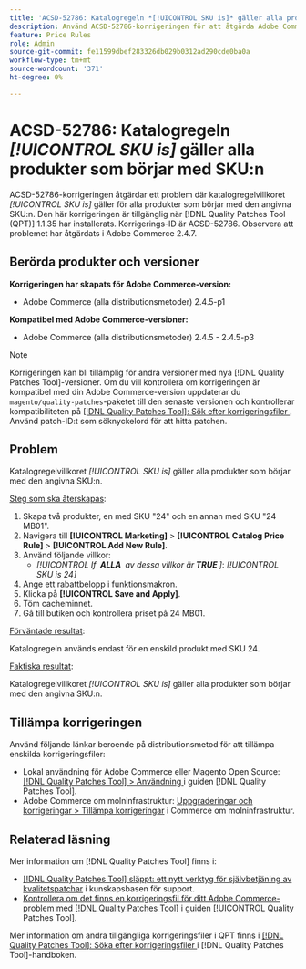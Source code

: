 ```yaml
---
title: 'ACSD-52786: Katalogregeln *[!UICONTROL SKU is]* gäller alla produkter som börjar med SKU'
description: Använd ACSD-52786-korrigeringen för att åtgärda Adobe Commerce-problemet där katalogregelvillkoret *[!UICONTROL SKU is]* gäller för alla produkter som börjar med den angivna SKU:n.
feature: Price Rules
role: Admin
source-git-commit: fe11599dbef283326db029b0312ad290cde0ba0a
workflow-type: tm+mt
source-wordcount: '371'
ht-degree: 0%

---
```


# ACSD-52786: Katalogregeln *[!UICONTROL SKU is]* gäller alla produkter som börjar med SKU:n

ACSD-52786-korrigeringen åtgärdar ett problem där katalogregelvillkoret *[!UICONTROL SKU is]* gäller för alla produkter som börjar med den angivna SKU:n. Den här korrigeringen är tillgänglig när [!DNL Quality Patches Tool (QPT)] 1.1.35 har installerats. Korrigerings-ID är ACSD-52786. Observera att problemet har åtgärdats i Adobe Commerce 2.4.7.

## Berörda produkter och versioner

**Korrigeringen har skapats för Adobe Commerce-version:**

* Adobe Commerce (alla distributionsmetoder) 2.4.5-p1

**Kompatibel med Adobe Commerce-versioner:**

* Adobe Commerce (alla distributionsmetoder) 2.4.5 - 2.4.5-p3

>[!NOTE]
>
>Korrigeringen kan bli tillämplig för andra versioner med nya [!DNL Quality Patches Tool]-versioner. Om du vill kontrollera om korrigeringen är kompatibel med din Adobe Commerce-version uppdaterar du `magento/quality-patches`-paketet till den senaste versionen och kontrollerar kompatibiliteten på [[!DNL Quality Patches Tool]: Sök efter korrigeringsfiler ](https://experienceleague.adobe.com/tools/commerce-quality-patches/index.html). Använd patch-ID:t som söknyckelord för att hitta patchen.

## Problem

Katalogregelvillkoret *[!UICONTROL SKU is]* gäller alla produkter som börjar med den angivna SKU:n.

<u>Steg som ska återskapas</u>:

1. Skapa två produkter, en med SKU &quot;24&quot; och en annan med SKU &quot;24 MB01&quot;.
1. Navigera till **[!UICONTROL Marketing]** > **[!UICONTROL Catalog Price Rule]** > **[!UICONTROL Add New Rule]**.
1. Använd följande villkor:
   * *[!UICONTROL If **&#x200B; ALLA &#x200B;** av dessa villkor är **&#x200B; TRUE &#x200B;**]*: *[!UICONTROL SKU is 24]*
1. Ange ett rabattbelopp i funktionsmakron.
1. Klicka på **[!UICONTROL Save and Apply]**.
1. Töm cacheminnet.
1. Gå till butiken och kontrollera priset på 24 MB01.

<u>Förväntade resultat</u>:

Katalogregeln används endast för en enskild produkt med SKU 24.

<u>Faktiska resultat</u>:

Katalogregelvillkoret *[!UICONTROL SKU is]* gäller alla produkter som börjar med den angivna SKU:n.

## Tillämpa korrigeringen

Använd följande länkar beroende på distributionsmetod för att tillämpa enskilda korrigeringsfiler:

* Lokal användning för Adobe Commerce eller Magento Open Source: [[!DNL Quality Patches Tool] > Användning ](/help/tools/quality-patches-tool/usage.md) i guiden [!DNL Quality Patches Tool].
* Adobe Commerce om molninfrastruktur: [Uppgraderingar och korrigeringar > Tillämpa korrigeringar](https://experienceleague.adobe.com/docs/commerce-cloud-service/user-guide/develop/upgrade/apply-patches.html) i Commerce om molninfrastruktur.

## Relaterad läsning

Mer information om [!DNL Quality Patches Tool] finns i:

* [[!DNL Quality Patches Tool] släppt: ett nytt verktyg för självbetjäning av kvalitetspatchar](https://experienceleague.adobe.com/en/docs/commerce-knowledge-base/kb/announcements/commerce-announcements/magento-quality-patches-released-new-tool-to-self-serve-quality-patches) i kunskapsbasen för support.
* [Kontrollera om det finns en korrigeringsfil för ditt Adobe Commerce-problem med  [!DNL Quality Patches Tool]](/help/tools/quality-patches-tool/patches-available-in-qpt/check-patch-for-magento-issue-with-magento-quality-patches.md) i guiden [!UICONTROL Quality Patches Tool].


Mer information om andra tillgängliga korrigeringsfiler i QPT finns i [[!DNL Quality Patches Tool]: Söka efter korrigeringsfiler ](https://experienceleague.adobe.com/tools/commerce-quality-patches/index.html) i [!DNL Quality Patches Tool]-handboken.
